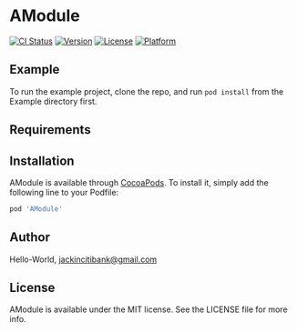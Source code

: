 # AModule

[![CI Status](https://img.shields.io/travis/Hello-World/AModule.svg?style=flat)](https://travis-ci.org/Hello-World/AModule)
[![Version](https://img.shields.io/cocoapods/v/AModule.svg?style=flat)](https://cocoapods.org/pods/AModule)
[![License](https://img.shields.io/cocoapods/l/AModule.svg?style=flat)](https://cocoapods.org/pods/AModule)
[![Platform](https://img.shields.io/cocoapods/p/AModule.svg?style=flat)](https://cocoapods.org/pods/AModule)

## Example

To run the example project, clone the repo, and run `pod install` from the Example directory first.

## Requirements

## Installation

AModule is available through [CocoaPods](https://cocoapods.org). To install
it, simply add the following line to your Podfile:

```ruby
pod 'AModule'
```

## Author

Hello-World, jackincitibank@gmail.com

## License

AModule is available under the MIT license. See the LICENSE file for more info.
